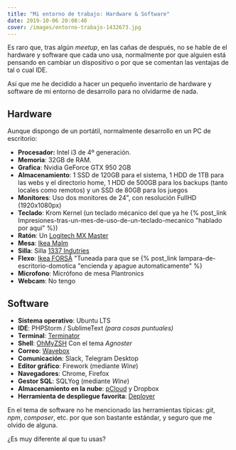 ```yaml
---
title: "Mi entorno de trabajo: Hardware & Software"
date: 2019-10-06 20:08:40
cover: /images/entorno-trabajo-1432673.jpg
---
```


Es raro que, tras algún _meetup_, en las cañas de después, no se hable de el hardware y software que cada uno usa, normalmente por que alguien está pensando en cambiar un dispositivo o por que se comentan las ventajas de tal o cual IDE.

Así que me he decidido a hacer un pequeño inventario de hardware y software de mi entorno de desarrollo para no olvidarme de nada.

## Hardware

Aunque dispongo de un portátil, normalmente desarrollo en un PC de escritorio:

* **Procesador:** Intel i3 de 4º generación.
* **Memoria**: 32GB de RAM.
* **Grafica**: Nvidia GeForce GTX 950 2GB
* **Almacenamiento**: 1 SSD de 120GB para el sistema, 1 HDD de 1TB para las webs y el directorio home, 1 HDD de 500GB para los backups (tanto locales como remotos) y un SSD de 80GB para los juegos 
* **Monitores**: Uso dos monitores de 24", con resolución FullHD (1920x1080px)
* **Teclado**: Krom Kernel (un teclado mécanico del que ya he {% post_link Impresiones-tras-un-mes-de-uso-de-un-teclado-mecanico "hablado por aqui" %}) 
* **Ratón**: Un [Logitech MX Master](https://www.amazon.es/Logitech-MX-Master-inal%C3%A1mbrico-Bluetooth/dp/B00ULNAOMA)
* **Mesa**: [Ikea Malm](https://www.ikea.com/es/es/p/malm-escritorio-blanco-60214159/)
* **Silla**: Silla [1337 Indutries](https://1337industries.com/producto/silla-gaming-1337-industries-gc757sp-bl-azul/)
* **Flexo**: [Ikea FORSÅ](https://www.ikea.com/es/es/p/forsa-lampara-flexo-trabajo-niquelado-80146763/) "Tuneada para que se {% post_link lampara-de-escritorio-domotica "encienda y apague automaticamente" %}
* **Microfono**: Micrófono de mesa Plantronics
* **Webcam**: No tengo


## Software

* **Sistema operativo**: Ubuntu LTS
* **IDE**: PHPStorm / SublimeText _(para cosas puntuales)_
* **Terminal**: [Terminator](https://terminator-gtk3.readthedocs.io/en/latest/)
* **Shell**: [OhMyZSH](https://ohmyz.sh/) Con el tema _Agnoster_
* **Correo**: [Wavebox](https://wavebox.io/)
* **Comunicación**: Slack, Telegram Desktop
* **Editor gráfico**: Firework (mediante _Wine_)
* **Navegadores**: Chrome, Firefox
* **Gestor SQL**: SQLYog (mediante _Wine_)
* **Almacenamiento en la nube**: [pCloud](https://pcloud.com) y Dropbox
* **Herramienta de despliegue favorita**: [Deployer](https://deployer.org/)

En el tema de software no he mencionado las herramientas típicas: _git_, _npm_, _composer_, etc. por que son bastante estándar, y seguro que me olvido de alguna.

¿Es muy diferente al que tu usas?

